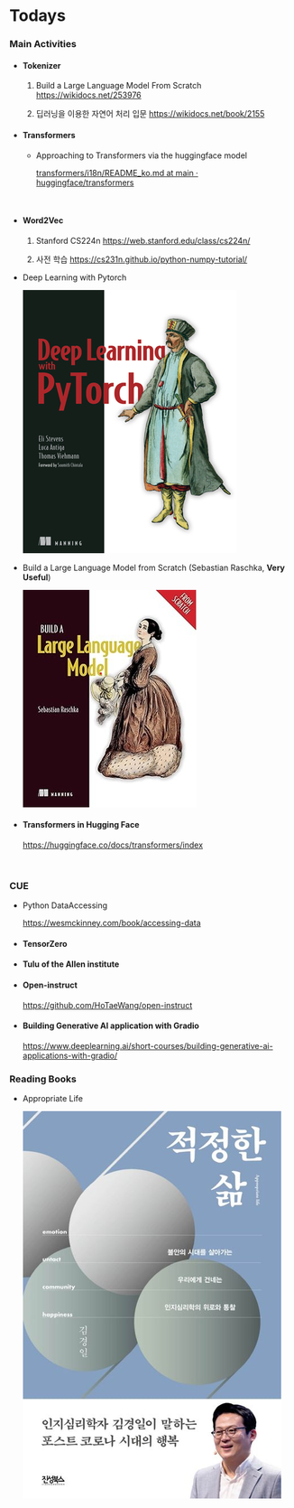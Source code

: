 # Todays



### Main Activities

* #### **Tokenizer**
  
  1) Build a Large Language Model From Scratch
      https://wikidocs.net/253976
  
  2) 딥러닝을 이용한 자연어 처리 입문
      https://wikidocs.net/book/2155

  
  
* #### Transformers

  * Approaching to Transformers via the huggingface model

    [transformers/i18n/README_ko.md at main · huggingface/transformers](https://github.com/huggingface/transformers/blob/main/i18n/README_ko.md)

  ​	

* #### **Word2Vec**

  1) Stanford  CS224n
      https://web.stanford.edu/class/cs224n/ 

  2) 사전 학습
      https://cs231n.github.io/python-numpy-tutorial/        



* Deep Learning with Pytorch

  ![Deep Learning With Pytorch](./img/DeepLearningWithPytorch.png)

* Build a Large Language Model from Scratch (Sebastian Raschka, **Very Useful**)

  ![Build a Large Language Model](./img/Build_LLM_From_Scratch.jpg)

* #### **Transformers in Hugging Face**

  https://huggingface.co/docs/transformers/index
  
  ​    


### CUE

- Python DataAccessing

  https://wesmckinney.com/book/accessing-data 

- #### **TensorZero**

- #### **Tulu of the Allen institute** 

- #### **Open-instruct**
  
  https://github.com/HoTaeWang/open-instruct
  
- #### Building Generative AI application with Gradio

  https://www.deeplearning.ai/short-courses/building-generative-ai-applications-with-gradio/ 



### Reading Books

* Appropriate Life

  ![Appropriate Life](./img/AppropriateLife.jpg)

  

